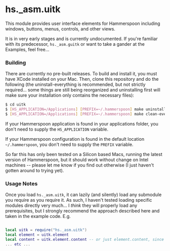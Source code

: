 hs._asm.uitk
=============

This module provides user interface elements for Hammerspoon including windows, buttons, menus, controls, and other views.

It is in very early stages and is currently undocumented. If you're familiar with its predecessor, `hs._asm.guitk` or want to take a gander at the Examples, feel free...

### Building

There are currently no pre-built releases. To build and install it, you must have XCode installed on your Mac. Then, clone this repository and do the following (the uninstall-everything is recommended, but not strictly required... some things are still being reorganized and uninstalling first will make sure your installation only contains the necessary files):

~~~sh
$ cd uitk
$ [HS_APPLICATION=/Applications] [PREFIX=~/.hammerspoon] make uninstall-everything
$ [HS_APPLICATION=/Applications] [PREFIX=~/.hammerspoon] make clean-everything install-everything
~~~

If your Hammerspoon application is found in your applications folder, you don't need to supply the `HS_APPLICATION` variable.

If your Hammerspoon configuration is found in the default location `~/.hammerspoon`, you don't need to supply the `PREFIX` variable.

So far this has only been tested on a Silicon based Macs, running the latest version of Hammerspoon, but it should work without change on Intel machines -- please let me know if you find out otherwise (I just haven't gotten around to trying yet).

### Usage Notes

Once you load `hs._asm.uitk`, it can lazily (and silently) load any submodule you require as you require it. As such, I haven't tested loading specific modules directly very much... I *think* they will properly load any prerequisites, but I strongly recommend the approach described here and taken in the example code. E.g.

~~~lua

local uitk = require("hs._asm.uitk")
local element = uitk.element
local content = uitk.element.content -- or just element.content, since we did that above
... etc ...

~~~
